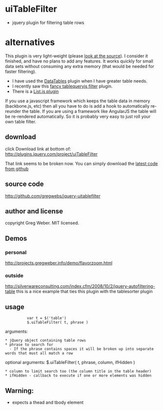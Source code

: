 # uiTableFilter

- jquery plugin for filtering table rows

# alternatives

This plugin is very light-weight (please [look at the source](https://github.com/gregwebs/jquery-uitablefilter/blob/master/jquery.uitablefilter.js)). I consider it finished, and have no plans to add any features. It works quickly for small data sets without consuming any extra memory (that would be needed for faster filtering).

* I have used the [DataTables](http://datatables.net/) plugin when I have greater table needs.
* I recently saw this [fancy tablequeryjs filter](https://github.com/asimihsan/tablequeryjs) plugin.
* There is a [List.js plugin](http://listjs.com/)

If you use a javascript framework which keeps the table data in memory (backbone.js, etc)
then all you have to do is add a hook to automatically re-reunder the table.
If you are using a framework like AngularJS the table will be re-rendered automatically.
So it is probably very easy to just roll your own table filter.

## download

click Download link at bottom of:
http://plugins.jquery.com/project/uiTableFilter

That link seems to be broken now.
You can simply download the [latest code from github](https://raw.github.com/gregwebs/jquery-uitablefilter/master/jquery.uitablefilter.js)


## source code

http://github.com/gregwebs/jquery-uitablefilter


## author and license

copyright Greg Weber. MIT licensed.


## Demos

### personal

http://projects.gregweber.info/demo/flavorzoom.html

### outside

http://silverwareconsulting.com/index.cfm/2008/10/2/jquery-autofiltering-table
this is a nice example that ties this plugin with the tablesorter plugin


## usage

              var t = $('table')
              $.uiTableFilter( t, phrase )
            

arguments:

    * jQuery object containing table rows
    * phrase to search for
      - If the phrase contains spaces it will be broken up into separate words that must all match a row

optional arguments:
              $.uiTableFilter( t, phrase, column, ifHidden )

    * column to limit search too (the column title in the table header)
    * ifHidden - callback to execute if one or more elements was hidden


## Warning:

* expects a thead and tbody element
